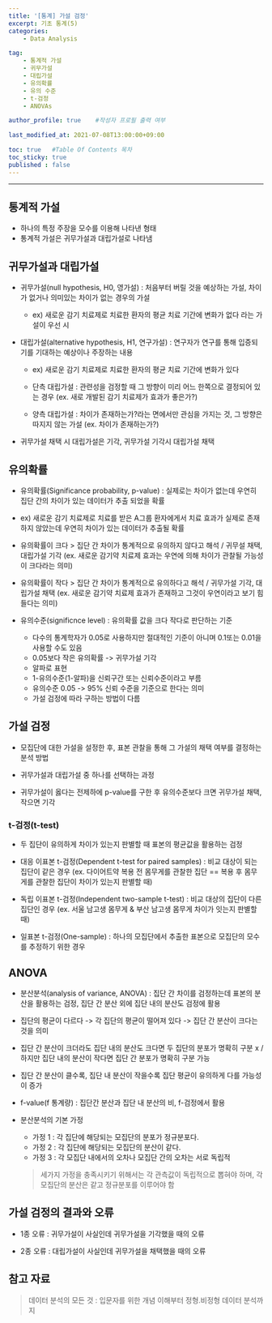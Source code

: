 ```yaml
---
title: '[통계] 가설 검정'
excerpt: 기초 통계(5)
categories:
    - Data Analysis

tag:
    - 통계적 가설
    - 귀무가설
    - 대립가설 
    - 유의확률
    - 유의 수준
    - t-검정
    - ANOVAs

author_profile: true    #작성자 프로필 출력 여부

last_modified_at: 2021-07-08T13:00:00+09:00

toc: true   #Table Of Contents 목차 
toc_sticky: true
published : false
---
```


---

## 통계적 가설
- 하나의 특정 주장을 모수를 이용해 나타낸 형태
- 통계적 가설은 귀무가설과 대립가설로 나타냄 

## 귀무가설과 대립가설
- 귀무가설(null hypothesis, H0, 영가설) : 처음부터 버릴 것을 예상하는 가설, 차이가 없거나 의미있는 차이가 없는 경우의 가설

    - ex) 새로운 감기 치료제로 치료한 환자의 평균 치료 기간에 변화가 없다 라는 가설이 우선 시

- 대립가설(alternative hypothesis, H1, 연구가설) : 연구자가 연구를 통해 입증되기를 기대하는 예상이나 주장하는 내용
    
    - ex) 새로운 감기 치료제로 치료한 환자의 평균 치료 기간에 변화가 있다

    - 단측 대립가설 : 관련성을 검정할 때 그 방향이 미리 어느 한쪽으로 결정되어 있는 경우 (ex. 새로 개발된 감기 치료제가 효과가 좋은가?)
    
    - 양측 대립가설 : 차이가 존재하는가?라는 면에서만 관심을 가지는 것, 그 방향은 따지지 않는 가설 (ex. 차이가 존재하는가?)

- 귀무가설 채택 시 대립가설은 기각, 귀무가설 기각시 대립가설 채택

## 유의확률
- 유의확률(Significance probability, p-value) : 실제로는 차이가 없는데 우연히 집단 간의 차이가 있는 데이터가 추출 되었을 확률
    
- ex) 새로운 감기 치료제로 치료를 받은 A그룹 환자에게서 치료 효과가 실제로 존재하지 않았는데 우연히 차이가 있는 데이터가 추출될 확률

- 유의확률이 크다 > 집단 간 차이가 통계적으로 유의하지 않다고 해석 / 귀무설 채택, 대립가설 기각 (ex. 새로운 감기약 치료제 효과는 우연에 의해 차이가 관찰될 가능성이 크다라는 의미)

- 유의확률이 작다 > 집단 간 차이가 통계적으로 유의하다고 해석 / 귀무가설 기각, 대립가설 채택 (ex. 새로운 감기약 치료제 효과가 존재하고 그것이 우연이라고 보기 힘들다는 의미)

- 유의수준(significnce level) : 유의확률 값을 크다 작다로 판단하는 기준
    
    - 다수의 통계학자가 0.05로 사용하지만 절대적인 기준이 아니며 0.1또는 0.01을 사용할 수도 있음
    - 0.05보다 작은 유의확률 -> 귀무가설 기각
    - 알파로 표현
    - 1-유의수준(1-알파)을 신뢰구간 또는 신뢰수준이라고 부름
    - 유의수준 0.05 -> 95% 신뢰 수준을 기준으로 한다는 의미
    - 가설 검정에 따라 구하는 방법이 다름


## 가설 검정 
- 모집단에 대한 가설을 설정한 후, 표본 관찰을 통해 그 가설의 채택 여부를 결정하는 분석 방법

- 귀무가설과 대립가설 중 하나를 선택하는 과정

- 귀무가설이 옳다는 전제하에 p-value를 구한 후 유의수준보다 크면 귀무가설 채택, 작으면 기각

### t-검정(t-test) 
- 두 집단이 유의하게 차이가 있는지 판별할 때 표본의 평균값을 활용하는 검정

- 대응 이표본 t-검정(Dependent t-test for paired samples) : 비교 대상이 되는 집단이 같은 경우 (ex. 다이어트약 복용 전 몸무게를 관찰한 집단 == 복용 후 몸무게를 관찰한 집단이 차이가 있는지 판별할 때)

- 독립 이표본 t-검정(Independent two-sample t-test) : 비교 대상의 집단이 다른 집단인 경우 (ex. 서울 남고생 몸무게 & 부산 남고생 몸무게 차이가 잇는지 판별할 때)

- 일표본 t-검정(One-sample) : 하나의 모집단에서 추출한 표본으로 모집단의 모수를 추정하기 위한 경우 

## ANOVA
- 분산분석(analysis of variance, ANOVA) : 집단 간 차이를 검정하는데 표본의 분산을 활용하는 검정, 집단 간 분산 외에 집단 내의 분산도 검정에 활용

- 집단의 평균이 다르다 -> 각 집단의 평균이 떨어져 있다 -> 집단 간 분산이 크다는 것을 의미 

- 집단 간 분산이 크더라도 집단 내의 분산도 크다면 두 집단의 분포가 명확히 구분 x / 하지만 집단 내의 분산이 작다면 집단 간 분포가 명확히 구분 가능

- 집단 간 분산이 클수록, 집단 내 분산이 작을수록 집단 평균이 유의하게 다를 가능성이 증가 

- f-value(f 통계량) : 집단간 분산과 집단 내 분산의 비, f-검정에서 활용

- 분산분석의 기본 가정
    - 가정 1 : 각 집단에 해당되는 모집단의 분포가 정규분포다.  
    - 가정 2 : 각 집단에 해당되는 모집단의 분산이 같다.
    - 가정 3 : 각 모집단 내에서의 오차나 모집단 간의 오차는 서로 독립적

    > 세가지 가정을 충족시키기 위해서는 각 관측값이 독립적으로 뽑혀야 하며, 각 모집단의 분산은 같고 정규분포를 이루어야 함

## 가설 검정의 결과와 오류
- 1종 오류 : 귀무가설이 사실인데 귀무가설을 기각했을 때의 오류

- 2종 오류 : 대립가설이 사실인데 귀무가설을 채택했을 때의 오류

## 참고 자료
> 데이터 분석의 모든 것 : 입문자를 위한 개념 이해부터 정형.비정형 데이터 분석까지
